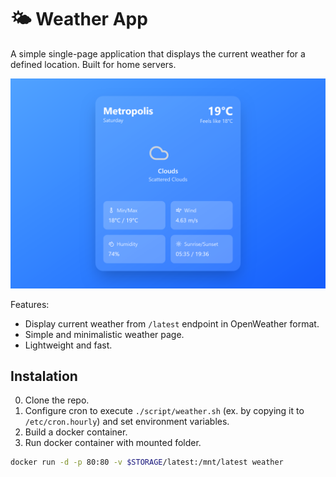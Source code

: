# 🌤️ Weather App

A simple single-page application that displays the current weather for a defined location. Built for home servers.

![screenshot](./img/screenshot.png)

Features:
- Display current weather from `/latest` endpoint in OpenWeather format.
- Simple and minimalistic weather page.
- Lightweight and fast.

## Instalation

0. Clone the repo.
1. Configure cron to execute `./script/weather.sh` (ex. by copying it to `/etc/cron.hourly`) and set environment variables.
2. Build a docker container.
3. Run docker container with mounted folder.
```sh
docker run -d -p 80:80 -v $STORAGE/latest:/mnt/latest weather
```
